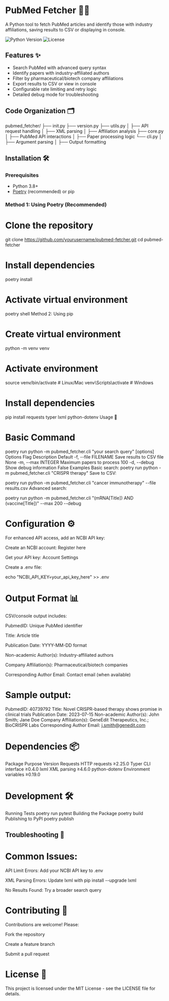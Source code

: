 # PubMed Fetcher 🧬📄

A Python tool to fetch PubMed articles and identify those with industry affiliations, saving results to CSV or displaying in console.

![Python Version](https://img.shields.io/badge/python-3.8%2B-blue)
![License](https://img.shields.io/badge/license-MIT-green)

## Features ✨

- Search PubMed with advanced query syntax
- Identify papers with industry-affiliated authors
- Filter by pharmaceutical/biotech company affiliations
- Export results to CSV or view in console
- Configurable rate limiting and retry logic
- Detailed debug mode for troubleshooting

## Code Organization 🗂️
pubmed_fetcher/
├── init.py
├── version.py
├── utils.py
│ ├── API request handling
│ ├── XML parsing
│ ├── Affiliation analysis
├── core.py
│ ├── PubMed API interactions
│ ├── Paper processing logic
└── cli.py
│ ├── Argument parsing
│ ├── Output formatting


## Installation 🛠️

### Prerequisites
- Python 3.8+
- [Poetry](https://python-poetry.org/) (recommended) or pip

### Method 1: Using Poetry (Recommended)

# Clone the repository
git clone https://github.com/yourusername/pubmed-fetcher.git
cd pubmed-fetcher

# Install dependencies
poetry install

# Activate virtual environment
poetry shell
Method 2: Using pip


# Create virtual environment
python -m venv venv

# Activate environment
source venv/bin/activate  # Linux/Mac
venv\Scripts\activate     # Windows

# Install dependencies
pip install requests typer lxml python-dotenv
Usage 🚀

# Basic Command

poetry run python -m pubmed_fetcher.cli "your search query" [options]
Options
Flag	Description	Default
-f, --file FILENAME	Save results to CSV file	None
-m, --max INTEGER	Maximum papers to process	100
-d, --debug	Show debug information	False
Examples
Basic search:
poetry run python -m pubmed_fetcher.cli "CRISPR therapy"
Save to CSV:

poetry run python -m pubmed_fetcher.cli "cancer immunotherapy" --file results.csv
Advanced search:

poetry run python -m pubmed_fetcher.cli "(mRNA[Title]) AND (vaccine[Title])" --max 200 --debug

# Configuration ⚙️
For enhanced API access, add an NCBI API key:

Create an NCBI account: Register here

Get your API key: Account Settings

Create a .env file:


echo "NCBI_API_KEY=your_api_key_here" >> .env


# Output Format 📊
CSV/console output includes:

PubmedID: Unique PubMed identifier

Title: Article title

Publication Date: YYYY-MM-DD format

Non-academic Author(s): Industry-affiliated authors

Company Affiliation(s): Pharmaceutical/biotech companies

Corresponding Author Email: Contact email (when available)

# Sample output:

PubmedID: 40739792
Title: Novel CRISPR-based therapy shows promise in clinical trials
Publication Date: 2023-07-15
Non-academic Author(s): John Smith; Jane Doe
Company Affiliation(s): GeneEdit Therapeutics, Inc.; BioCRISPR Labs
Corresponding Author Email: j.smith@genedit.com


# Dependencies 📦
Package	Purpose	Version
Requests	HTTP requests	≥2.25.0
Typer	CLI interface	≥0.4.0
lxml	XML parsing	≥4.6.0
python-dotenv	Environment variables	≥0.19.0


# Development 🛠️
Running Tests
poetry run pytest
Building the Package
poetry build
Publishing to PyPI
poetry publish


## Troubleshooting 🐛


# Common Issues:

API Limit Errors: Add your NCBI API key to .env

XML Parsing Errors: Update lxml with pip install --upgrade lxml

No Results Found: Try a broader search query

# Contributing 🤝
Contributions are welcome! Please:

Fork the repository

Create a feature branch

Submit a pull request

# License 📄
This project is licensed under the MIT License - see the LICENSE file for details.